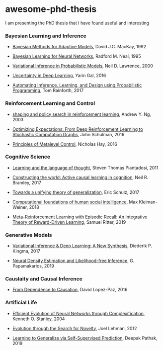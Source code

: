 # awesome-phd-thesis
I am presenting the PhD thesis that I have found useful and interesting

### Bayesian Learning and Inference

- [Bayesian Methods for Adaptive Models](http://www.inference.org.uk/mackay/thesis.pdf), David J.C. MacKay, 1992

- [Bayesian Learning for Neural Networks](http://citeseerx.ist.psu.edu/viewdoc/download?doi=10.1.1.446.9306&rep=rep1&type=pdf), Radford M. Neal, 1995

- [Variational Inference in Probabilistic Models](http://citeseerx.ist.psu.edu/viewdoc/download?doi=10.1.1.67.2348&rep=rep1&type=pdf), Neil D. Lawrence, 2000

- [Uncertainty in Deep Learning](http://mlg.eng.cam.ac.uk/yarin/thesis/thesis.pdf), Yarin Gal, 2016 

- [Automating Inference, Learning, and Design using Probabilistic Programming](https://ora.ox.ac.uk/objects/uuid:e276f3b4-ff1d-44bf-9d67-013f68ce81f0), Tom Rainforth, 2017



### Reinforcement Learning and Control

- [shaping and policy search in reinforcement learning](http://rail.eecs.berkeley.edu/deeprlcourse-fa17/docs/ng-thesis.pdf), Andrew Y. Ng, 2003

- [Optimizing Expectations: From Deep Reinforcement Learning to Stochastic Computation Graphs](http://www2.eecs.berkeley.edu/Pubs/TechRpts/2016/EECS-2016-217.pdf), John Schulman, 2016

- [Principles of Metalevel Control](https://www2.eecs.berkeley.edu/Pubs/TechRpts/2016/EECS-2016-152.html), Nicholas Hay, 2016


### Cognitive Science

- [Learning and the language of thought](http://colala.berkeley.edu/papers/piantadosi_thesis.pdf), Steven Thomas Piantadosi, 2011

- [Constructing the world: Active causal learning in cognition](https://cims.nyu.edu/~bramley/publications/neil_phd_thesis.pdf), Neil R. Bramley, 2017

- [Towards a unifying theory of generalization](http://cpilab.org/pubs/Schulz2017phdthesis.pdf), Eric Schulz, 2017

- [Computational foundations of human social intelligence](https://dspace.mit.edu/handle/1721.1/120621), Max Kleiman-Weiner, 2018

- [Meta-Reinforcement Learning with Episodic Recall: An Integrative Theory of Reward-Driven Learning](https://search.proquest.com/openview/aa0bb30ccd832c22fd5b88471a9dccaf/1?pq-origsite=gscholar&cbl=18750&diss=y), Samuel Ritter, 2019


### Generative Models

- [Variational Inference & Deep Learning: A New Synthesis](https://pure.uva.nl/ws/files/17891313/Thesis.pdf), Diederik P. Kingma, 2017

- [Neural Density Estimation and Likelihood-free Inference](https://arxiv.org/abs/1910.13233), G. Papamakarios, 2019

### Causlaity and Causal Inference

- [From Dependence to Causation](https://arxiv.org/pdf/1607.03300), David Lopez-Paz, 2016

### Artificial Life

- [Efficient Evolution of Neural Networks through Complexification](http://nn.cs.utexas.edu/downloads/papers/stanley.phd04.pdf), Kenneth O. Stanley, 2004

- [Evolution through the Search for Novelty](http://joellehman.com/lehman-dissertation.pdf), Joel Lehman, 2012

- [Learning to Generalize via Self-Supervised Prediction](https://www2.eecs.berkeley.edu/Pubs/TechRpts/2019/EECS-2019-132.html), Deepak Pathak, 2019